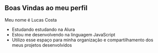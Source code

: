 ## Boas Vindas ao meu perfil 

Meu nome é Lucas Costa

- Estudando estudando na Alura
- Estou me desenvolvendo na linguagem JavaScript
- Utilizo esse espaço para minha organização e compartilhamento dos meus projetos desenvolvidos

  
